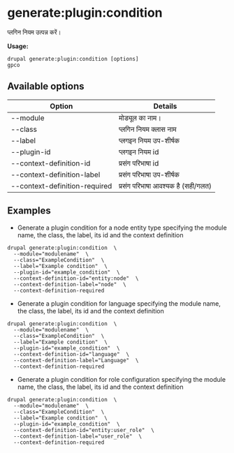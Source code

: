 # generate:plugin:condition
प्लगिन नियम उत्पन्न करें।

**Usage:**
```
drupal generate:plugin:condition [options]
gpco
```

## Available options
Option | Details
-------|-------------
--module | मोड्यूल का नाम।
--class | प्लगिन नियम क्लास नाम
--label | प्लगइन नियम उप-शीर्षक
--plugin-id | प्लगइन नियम id
--context-definition-id | प्रसंग परिभाषा id
--context-definition-label | प्रसंग परिभाषा उप-शीर्षक
--context-definition-required | प्रसंग परिभाषा आवश्यक है (सही/गलत)

## Examples
* Generate a plugin condition for a node entity type specifying the module name, the class, the label, its id and the context definition
```
drupal generate:plugin:condition  \
  --module="modulename"  \
  --class="ExampleCondition"  \
  --label="Example condition"  \
  --plugin-id="example_condition"  \
  --context-definition-id="entity:node"  \
  --context-definition-label="node"  \
  --context-definition-required
```
* Generate a plugin condition for language specifying the module name, the class, the label, its id and the context definition
```
drupal generate:plugin:condition  \
  --module="modulename"  \
  --class="ExampleCondition"  \
  --label="Example condition"  \
  --plugin-id="example_condition"  \
  --context-definition-id="language"  \
  --context-definition-label="Language"  \
  --context-definition-required
```
* Generate a plugin condition for role configuration specifying the module name, the class, the label, its id and the context definition
```
drupal generate:plugin:condition  \
  --module="modulename"  \
  --class="ExampleCondition"  \
  --label="Example condition"  \
  --plugin-id="example_condition"  \
  --context-definition-id="entity:user_role"  \
  --context-definition-label="user_role"  \
  --context-definition-required
```
